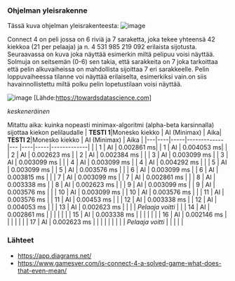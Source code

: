 ### Ohjelman yleisrakenne
Tässä kuva ohjelman yleisrakenteesta:
![image](https://user-images.githubusercontent.com/101586122/204743829-0cd8353d-3070-44f2-9911-d0522be750c2.png)
 

Connect 4 on peli jossa on 6 riviä ja 7 saraketta, joka tekee yhteensä 42 kiekkoa (21 per pelaaja) ja n. 4 531 985 219 092 erilaista sijotusta. Seuraavassa on kuva joka näyttää esimerkin miltä pelipuu voisi näyttää. Solmuja on seitsemän (0-6) sen takia, että sarakkeita on 7 joka tarkoittaa että pelin alkuvaiheissa on mahdollista sijoittaa 7 eri sarakkeelle. Pelin loppuvaiheessa tilanne voi näyttää erilaiselta, esimerkiksi vain.on siis havainnollistettu miltä polku pelin lopetustilaan voisi näyttää.

![image](https://user-images.githubusercontent.com/101586122/204755578-27d0e0dc-dc1d-4b6c-9eee-aa76753460cc.png) [Lähde:https://towardsdatascience.com]


*keskeneräinen*

Mitattu aika: kuinka nopeasti minimax-algoritmi (alpha-beta karsinnalla) sijottaa kiekon pelilaudalle
| **TESTI 1**|Monesko kiekko | AI (Minimax) | Aika| **TESTI 2**|Monesko kiekko | AI (Minimax) | Aika |
|---|----|-----|-------------|--- |----|-----|-------------|
| | 1 | AI | 0.002861 ms|    | 1 | AI | 0.004053 ms|
| | 2 | AI |  0.002623 ms |  | 2 | AI | 0.002384 ms |
| | 3 | AI | 0.003099 ms |   | 3 | AI | 0.003099 ms |
| | 4 | AI | 0.003099 ms |   | 4 | AI |  0.004292 ms |
| | 5 | AI | 0.003099 ms |   | 5 | AI | 0.003576 ms |
| | 6 | AI | 0.003099 ms |   | 6 | AI | 0.003815 ms |
| | 7 | AI | 0.003099 ms |   | 7 | AI |  0.002861 ms |
| | 8 | AI | 0.003338 ms |   | 8 | AI | 0.002623 ms |
| | 9 | AI | 0.003099 ms |   | 9 | AI | 0.003576 ms |
| | 10 | AI | 0.003099 ms |  | 10 | AI | 0.003576 ms |
| | 11 | AI | 0.003576 ms |  | 11 | AI | 0.00453 ms |
| | 12 | AI | 0.003338 ms |  | 12 | AI | 0.004053 ms |
| | 13 | AI | 0.002623 ms |  | | | *Pelaaja voitti* |
| | 14 | AI | 0.002861 ms |  | | | |
| | 15 | AI | 0.003338 ms |  | | | |
| | 16 | AI | 0.002146 ms |  | | | |
| | 17 | AI | 0.002623 ms |  | | | |
| |  |  | *Pelaaja voitti* |   | | | |

### Lähteet
* https://app.diagrams.net/
* https://www.gamesver.com/is-connect-4-a-solved-game-what-does-that-even-mean/
